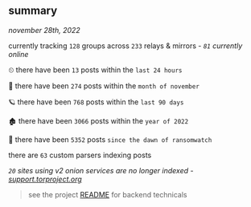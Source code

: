 
## summary
_november 28th, 2022_

currently tracking `128` groups across `233` relays & mirrors - _`81` currently online_

⏲ there have been `13` posts within the `last 24 hours`

🦈 there have been `274` posts within the `month of november`

🪐 there have been `768` posts within the `last 90 days`

🏚 there have been `3066` posts within the `year of 2022`

🦕 there have been `5352` posts `since the dawn of ransomwatch`

there are `63` custom parsers indexing posts

_`20` sites using v2 onion services are no longer indexed - [support.torproject.org](https://support.torproject.org/onionservices/v2-deprecation/)_

> see the project [README](https://github.com/joshhighet/ransomwatch#ransomwatch--) for backend technicals
